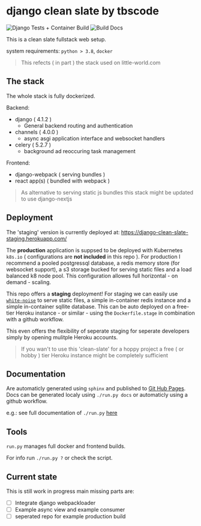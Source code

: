 # django clean slate by tbscode

![Django Tests + Container Build](https://github.com/tbscode/django-clean-slate/actions/workflows/tests.yaml/badge.svg)
![Build Docs](https://github.com/tbscode/django-clean-slate/actions/workflows/docs.yaml/badge.svg)

This is a clean slate fullstack web setup.

system requirements: `python > 3.8`, `docker`

> This refects ( in part ) the stack used on little-world.com

## The stack

The whole stack is fully dockerized.

Backend:

- django ( 4.1.2 )
  - General backend routing and authentication
- channels ( 4.0.0 )
  - async asgi application interface and websocket handlers
- celery ( 5.2.7 )
  - background ad reoccuring task management

Frontend:

- django-webpack ( serving bundles )
- react app(s) ( bundled with webpack )

> As alternative to serving static js bundles this stack might be updated to use django-nextjs

## Deployment

The 'staging' version is currently deployed at: https://django-clean-slate-staging.herokuapp.com/

The **production** application is suppsed to be deployed with Kubernetes `k8s.io` ( configurations are **not included** in this repo ).
For production I recommend a pooled postgressql database, a redis memory store (for websocket support), a s3 storage bucked for serving static files and a load balanced k8 node pool. This configuration allowes full horizontal - on demand - scaling.

This repo offers a **staging** deployment! For staging we can easily use [`white-noise`](http://whitenoise.evans.io/en/stable/) to serve static files, a simple in-container redis instance and a simple in-container sqllite database. This can be auto deployed on a free-tier Heroku instance - or similar - using the `Dockerfile.stage` in combination with a github workflow.

This even offers the flexibility of seperate staging for seperate developers simply by opening mulitple Heroku accounts.

> If you wan't to use this 'clean-slate' for a hoppy project a free ( or hobby ) tier Heroku instance might be completely sufficient

## Documentation

Are automaticly generated using `sphinx` and published to [Git Hub Pages](https://tbscode.github.io/django-clean-slate).
Docs can be generated localy using `./run.py docs` or automaticly using a github workflow.

e.g.: see full documentation of `./run.py` [here](https://tbscode.github.io/django-clean-slate/apidoc/extra_mods.run.html#module-extra_mods.run)

## Tools

`run.py` manages full docker and frontend builds.

For info run `./run.py ?` or check the script.

## Current state

This is still work in progress main missing parts are:

- [ ] Integrate django webpackloader
- [ ] Example async view and example consumer
- [ ] seperated repo for example production build
